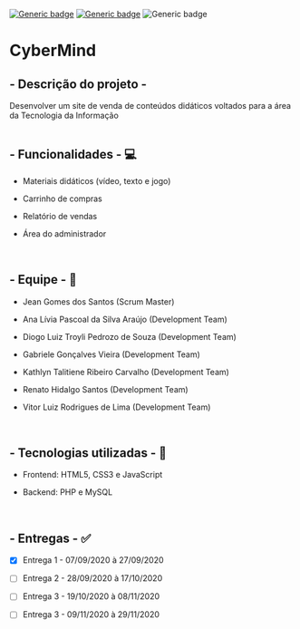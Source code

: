 [![Generic badge](https://img.shields.io/badge/status-em_andamento-blue.svg)](https://shields.io/) 
[![Generic badge](https://img.shields.io/badge/sprint_atual-sprint_1-blue.svg)](https://shields.io/)
![Generic badge](https://img.shields.io/github/forks/arapujo/pi_primeiro_semestre)

<h1>CyberMind</h1>


## - Descrição do projeto - 
Desenvolver um site de venda de conteúdos didáticos voltados para a área da Tecnologia da Informação
<br />
<br />

## - Funcionalidades - :computer:
* Materiais didáticos (vídeo, texto e jogo)

* Carrinho de compras
* Relatório de vendas
* Área do administrador

<br />

## - Equipe - :woman:

* Jean Gomes dos Santos (Scrum Master)

* Ana Lívia Pascoal da Silva Araújo (Development Team)
* Diogo Luiz Troyli Pedrozo de Souza (Development Team)
* Gabriele Gonçalves Vieira (Development Team)
* Kathlyn Talitiene Ribeiro Carvalho (Development Team)
* Renato Hidalgo Santos (Development Team)
* Vitor Luiz Rodrigues de Lima (Development Team)

<br />

## - Tecnologias utilizadas - :woman:

* Frontend: HTML5, CSS3 e JavaScript

* Backend: PHP e MySQL

<br />

## - Entregas - :white_check_mark:

- [x] Entrega 1 - 07/09/2020 à 27/09/2020

- [ ] Entrega 2 - 28/09/2020 à 17/10/2020
- [ ] Entrega 3 - 19/10/2020 à 08/11/2020
- [ ] Entrega 3 - 09/11/2020 à 29/11/2020

